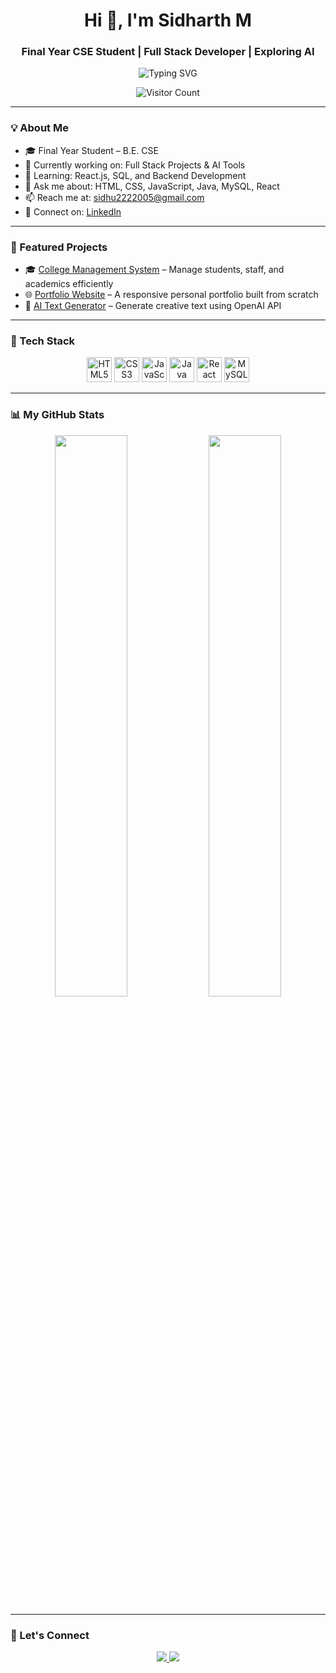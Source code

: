 <h1 align="center">Hi 👋, I'm Sidharth M</h1>
<h3 align="center">Final Year CSE Student | Full Stack Developer | Exploring AI</h3>

<p align="center">
  <img src="https://readme-typing-svg.herokuapp.com?font=Fira+Code&weight=500&size=18&duration=3000&pause=1000&center=true&vCenter=true&width=500&lines=Crafting+code+with+passion...;Building+projects+that+solve+real+problems;Always+learning+something+new!" alt="Typing SVG" />
</p>

<p align="center">
  <img src="https://visitor-badge.laobi.icu/badge?page_id=sidharthmanimaran" alt="Visitor Count" />
</p>

---

### 💡 About Me

- 🎓 Final Year Student – B.E. CSE  
- 🔭 Currently working on: Full Stack Projects & AI Tools  
- 🌱 Learning: React.js, SQL, and Backend Development  
- 💬 Ask me about: HTML, CSS, JavaScript, Java, MySQL, React  
- 📫 Reach me at: [sidhu2222005@gmail.com](mailto:sidhu2222005@gmail.com)  
- 🔗 Connect on: [LinkedIn](https://www.linkedin.com/in/sidharth-m-9b3397255/)

---

### 🚀 Featured Projects

- 🎓 [College Management System](https://github.com/sidharthmanimaran/college-management-system) – Manage students, staff, and academics efficiently  
- 🌐 [Portfolio Website](https://github.com/sidharthmanimaran/portfolio-website) – A responsive personal portfolio built from scratch  
- 🤖 [AI Text Generator](https://github.com/sidharthmanimaran/ai-text-generator) – Generate creative text using OpenAI API

---

### 🧰 Tech Stack

<p align="center">
  <img src="https://cdn.jsdelivr.net/gh/devicons/devicon/icons/html5/html5-original.svg" width="40" alt="HTML5" />
  <img src="https://cdn.jsdelivr.net/gh/devicons/devicon/icons/css3/css3-original.svg" width="40" alt="CSS3" />
  <img src="https://cdn.jsdelivr.net/gh/devicons/devicon/icons/javascript/javascript-original.svg" width="40" alt="JavaScript" />
  <img src="https://cdn.jsdelivr.net/gh/devicons/devicon/icons/java/java-original.svg" width="40" alt="Java" />
  <img src="https://cdn.jsdelivr.net/gh/devicons/devicon/icons/react/react-original.svg" width="40" alt="React" />
  <img src="https://cdn.jsdelivr.net/gh/devicons/devicon/icons/mysql/mysql-original.svg" width="40" alt="MySQL" />
</p>

---

### 📊 My GitHub Stats

<p align="center">
  <img src="https://github-readme-stats.vercel.app/api?username=sidharthmanimaran&show_icons=true&count_private=true&theme=gruvbox&hide_border=true&border_radius=10&custom_title=My+GitHub+Stats" width="48%" />
  <img src="https://github-readme-stats.vercel.app/api/top-langs/?username=sidharthmanimaran&layout=compact&theme=gruvbox&hide_border=true&border_radius=10&langs_count=6" width="48%" />
</p>

---

### 🔗 Let's Connect

<p align="center">
  <a href="https://www.linkedin.com/in/sidharth-m-9b3397255/">
    <img src="https://img.shields.io/badge/LinkedIn-blue?style=for-the-badge&logo=linkedin&logoColor=white" />
  </a>
  <a href="mailto:sidhu2222005@gmail.com">
    <img src="https://img.shields.io/badge/Gmail-D14836?style=for-the-badge&logo=gmail&logoColor=white" />
  </a>
</p>
